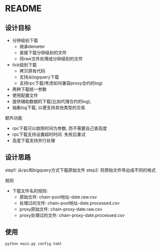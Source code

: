 # README

## 设计目标

* 分钟级别下载
  * 继承demeter
  * 直接下载分钟级别的文件
  * 将raw文件处理成分钟级别的文件
* tick级别下载
  * 拷贝原有代码
  * 支持从bigquery下载
  * 支持rpc下载(考虑如何兼容proxy合约的log)
* 两种下载统一参数
* 使用配置文件
* 提供辅助数据的下载(比如代理合约的log), 
* 抽象log下载, 以便支持其他类型的交易

额外功能
* rpc下载可以依照时间为参数, 而不需要自己查高度
* rpc下载支持设置超时时间. 失败后重试
* 高度下载支持并行处理

## 设计思路

step1: 从rpc和bigquery方式下载原始文件
step2: 将原始文件导出成不同的格式

规则

* 下载文件名的规则: 
  * 原始文件: chain-pool地址-date.raw.csv
  * 处理过的文件: chain-pool地址-date.processed.csv
  * proxy原始文件: chain-proxy-date.raw.csv
  * proxy处理过的文件: chain-proxy-date.processed.csv

## 使用

```shell
python main.py config.toml

```
